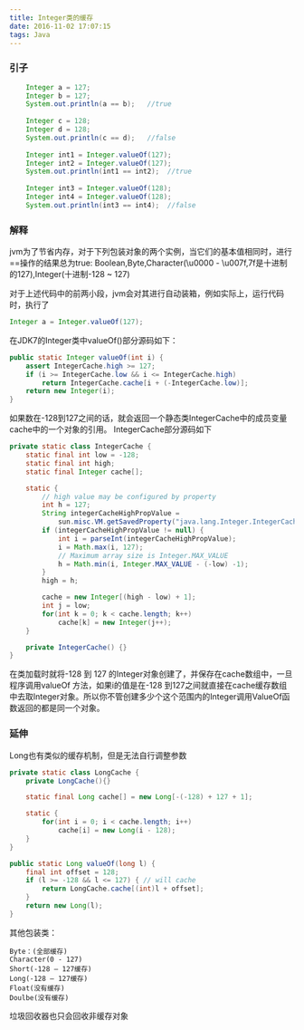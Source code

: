 ```yaml
---
title: Integer类的缓存
date: 2016-11-02 17:07:15
tags: Java
---
```


### 引子
``` Java
    Integer a = 127;
    Integer b = 127;   
    System.out.println(a == b);   //true
    
    Integer c = 128;
    Integer d = 128;   
    System.out.println(c == d);   //false
    
    Integer int1 = Integer.valueOf(127);
    Integer int2 = Integer.valueOf(127);
    System.out.println(int1 == int2);  //true
    
    Integer int3 = Integer.valueOf(128);
    Integer int4 = Integer.valueOf(128);
    System.out.println(int3 == int4);  //false
```
<!-- more -->
### 解释
jvm为了节省内存，对于下列包装对象的两个实例，当它们的基本值相同时，进行==操作的结果总为true:
Boolean,Byte,Character(\u0000 - \u007f,7f是十进制的127),Integer(十进制-128 ~ 127)

对于上述代码中的前两小段，jvm会对其进行自动装箱，例如实际上，运行代码时，执行了
``` Java
Integer a = Integer.valueOf(127);
```
在JDK7的Integer类中valueOf()部分源码如下：
``` Java
public static Integer valueOf(int i) {
    assert IntegerCache.high >= 127;
    if (i >= IntegerCache.low && i <= IntegerCache.high)
        return IntegerCache.cache[i + (-IntegerCache.low)];
    return new Integer(i);
}
```
如果数在-128到127之间的话，就会返回一个静态类IntegerCache中的成员变量cache中的一个对象的引用。
IntegerCache部分源码如下
``` Java
private static class IntegerCache {
    static final int low = -128;
    static final int high;
    static final Integer cache[];

    static {
        // high value may be configured by property
        int h = 127;
        String integerCacheHighPropValue =
            sun.misc.VM.getSavedProperty("java.lang.Integer.IntegerCache.high");
        if (integerCacheHighPropValue != null) {
            int i = parseInt(integerCacheHighPropValue);
            i = Math.max(i, 127);
            // Maximum array size is Integer.MAX_VALUE
            h = Math.min(i, Integer.MAX_VALUE - (-low) -1);
        }
        high = h;

        cache = new Integer[(high - low) + 1];
        int j = low;
        for(int k = 0; k < cache.length; k++)
            cache[k] = new Integer(j++);
    }

    private IntegerCache() {}
}
```
在类加载时就将-128 到 127 的Integer对象创建了，并保存在cache数组中，一旦程序调用valueOf 方法，如果i的值是在-128 到127之间就直接在cache缓存数组中去取Integer对象。所以你不管创建多少个这个范围内的Integer调用ValueOf函数返回的都是同一个对象。

### 延伸
Long也有类似的缓存机制，但是无法自行调整参数
``` Java
private static class LongCache {
    private LongCache(){}

    static final Long cache[] = new Long[-(-128) + 127 + 1];

    static {
        for(int i = 0; i < cache.length; i++)
            cache[i] = new Long(i - 128);
    }
}

public static Long valueOf(long l) {
    final int offset = 128;
    if (l >= -128 && l <= 127) { // will cache
        return LongCache.cache[(int)l + offset];
    }
    return new Long(l);
}
```
其他包装类：
```
Byte：(全部缓存)
Character(0 - 127)
Short(-128 — 127缓存)
Long(-128 — 127缓存)
Float(没有缓存)
Doulbe(没有缓存)
```
垃圾回收器也只会回收非缓存对象